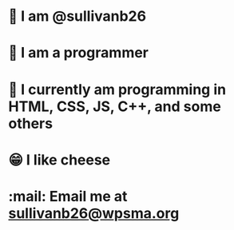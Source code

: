# 👋 I am @sullivanb26
# :eyes: I am a programmer
# :rat: I currently am programming in HTML, CSS, JS, C++, and some others
# :grin: I like cheese
# :mail: Email me at sullivanb26@wpsma.org
